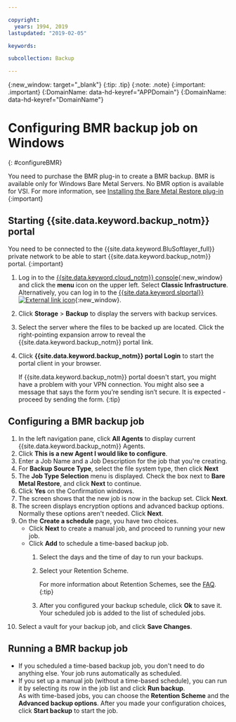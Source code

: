 ```yaml
---

copyright:
  years: 1994, 2019
lastupdated: "2019-02-05"

keywords:

subcollection: Backup

---
```

{:new_window: target="_blank"}
{:tip: .tip}
{:note: .note}
{:important: .important}
{:DomainName: data-hd-keyref="APPDomain"}
{:DomainName: data-hd-keyref="DomainName"}

# Configuring BMR backup job on Windows
{: #configureBMR}

You need to purchase the BMR plug-in to create a BMR backup. BMR is available only for Windows Bare Metal Servers. No BMR option is available for VSI. For more information, see [Installing the Bare Metal Restore plug-in](bmr-plugin.html)
{:important}

## Starting {{site.data.keyword.backup_notm}} portal

You need to be connected to the {{site.data.keyword.BluSoftlayer_full}} private network to be able to start {{site.data.keyword.backup_notm}} portal.
{:important}

1. Log in to the [{{site.data.keyword.cloud_notm}} console](https://{DomainName}/){:new_window} and click the **menu** icon on the upper left. Select **Classic Infrastructure**.<br/>
   Alternatively, you can log in to the [{{site.data.keyword.slportal}} ![External link icon](../../icons/launch-glyph.svg "External link icon")](https://control.softlayer.com/){:new_window}.
2. Click **Storage** > **Backup** to display the servers with backup services.
3. Select the server where the files to be backed up are located. Click the right-pointing expansion arrow to reveal the {{site.data.keyword.backup_notm}} portal link.
4. Click **{{site.data.keyword.backup_notm}} portal Login** to start the portal client in your browser.

   If {{site.data.keyword.backup_notm}} portal doesn't start, you might have a problem with your VPN connection. You might also see a message that says the form you’re sending isn’t secure. It is expected - proceed by sending the form.
   {:tip}

## Configuring a BMR backup job

1. In the left navigation pane, click **All Agents** to display current {{site.data.keyword.backup_notm}} Agents.
2. Click **This is a new Agent I would like to configure**.
3. Enter a Job Name and a Job Description for the job that you're creating.
4. For **Backup Source Type**, select the file system type, then click **Next**
5. The **Job Type Selection** menu is displayed. Check the box next to **Bare Metal Restore**, and click **Next** to continue.
6. Click **Yes** on the Confirmation windows.
7. The screen shows that the new job is now in the backup set. Click **Next**.
8. The screen displays encryption options and advanced backup options. Normally these options aren't needed. Click **Next**.   
9. On the **Create a schedule** page, you have two choices.
   - Click **Next** to create a manual job, and proceed to running your new job.
   - Click **Add** to schedule a time-based backup job.
     1. Select the days and the time of day to run your backups.
     2. Select your Retention Scheme.

        For more information about Retention Schemes, see the [FAQ](/docs/infrastructure/Backup?topic=Backup-faqs).
        {:tip}
     3. After you configured your backup schedule, click **Ok** to save it. Your scheduled job is added to the list of scheduled jobs.
10. Select a vault for your backup job, and click **Save Changes**.


## Running a BMR backup job

  - If you scheduled a time-based backup job, you don't need to do anything else. Your job runs automatically as scheduled.
  - If you set up a manual job (without a time-based schedule), you can run it by selecting its row in the job list and click **Run backup**. <br/> As with time-based jobs, you can choose the **Retention Scheme** and the **Advanced backup options**. After you made your configuration choices, click **Start backup** to start the job.
